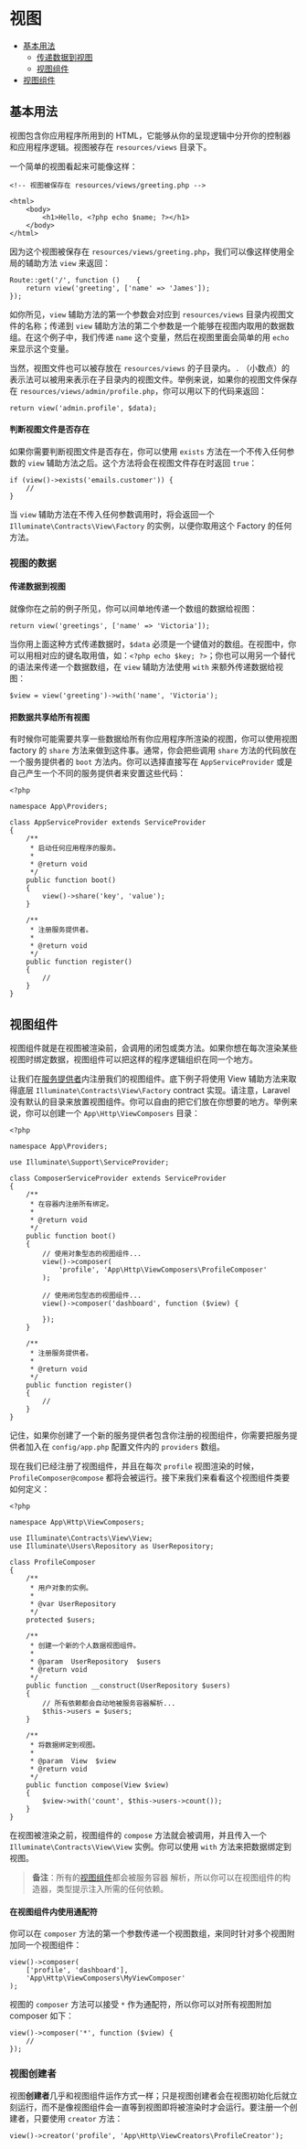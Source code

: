 # 视图

- [基本用法](#basic-usage)
    - [传递数据到视图](#passing-data-to-views)
    - [视图组件](#sharing-data-with-all-views)
- [视图组件](#view-composers)

<a name="basic-usage"></a>
## 基本用法

视图包含你应用程序所用到的 HTML，它能够从你的呈现逻辑中分开你的控制器和应用程序逻辑。视图被存在 `resources/views` 目录下。

一个简单的视图看起来可能像这样：

    <!-- 视图被保存在 resources/views/greeting.php -->

    <html>
        <body>
            <h1>Hello, <?php echo $name; ?></h1>
        </body>
    </html>

因为这个视图被保存在 `resources/views/greeting.php`，我们可以像这样使用全局的辅助方法 `view` 来返回：

    Route::get('/', function ()    {
        return view('greeting', ['name' => 'James']);
    });

如你所见，`view` 辅助方法的第一个参数会对应到 `resources/views` 目录内视图文件的名称；传递到 `view` 辅助方法的第二个参数是一个能够在视图内取用的数据数组。在这个例子中，我们传递 `name` 这个变量，然后在视图里面会简单的用 `echo` 来显示这个变量。

当然，视图文件也可以被存放在 `resources/views` 的子目录内。`.` （小数点）的表示法可以被用来表示在子目录内的视图文件。举例来说，如果你的视图文件保存在 `resources/views/admin/profile.php`，你可以用以下的代码来返回：

    return view('admin.profile', $data);

#### 判断视图文件是否存在

如果你需要判断视图文件是否存在，你可以使用 `exists` 方法在一个不传入任何参数的 `view` 辅助方法之后。这个方法将会在视图文件存在时返回 `true`：

    if (view()->exists('emails.customer')) {
        //
    }

当 `view` 辅助方法在不传入任何参数调用时，将会返回一个 `Illuminate\Contracts\View\Factory` 的实例，以便你取用这个 Factory 的任何方法。

<a name="view-data"></a>
### 视图的数据

<a name="passing-data-to-views"></a>
#### 传递数据到视图

就像你在之前的例子所见，你可以间单地传递一个数组的数据给视图：

    return view('greetings', ['name' => 'Victoria']);

当你用上面这种方式传递数据时，`$data` 必须是一个键值对的数组。在视图中，你可以用相对应的键名取用值，如：`<?php echo $key; ?>`；你也可以用另一个替代的语法来传递一个数据数组，在 `view` 辅助方法使用 `with` 来额外传递数据给视图：

    $view = view('greeting')->with('name', 'Victoria');

<a name="sharing-data-with-all-views"></a>
#### 把数据共享给所有视图

有时候你可能需要共享一些数据给所有你应用程序所渲染的视图，你可以使用视图 factory 的 `share` 方法来做到这件事。通常，你会把些调用 `share` 方法的代码放在一个服务提供者的 `boot` 方法内。你可以选择直接写在 `AppServiceProvider` 或是自己产生一个不同的服务提供者来安置这些代码：

    <?php

    namespace App\Providers;

    class AppServiceProvider extends ServiceProvider
    {
        /**
         * 启动任何应用程序的服务。
         *
         * @return void
         */
        public function boot()
        {
            view()->share('key', 'value');
        }

        /**
         * 注册服务提供者。
         *
         * @return void
         */
        public function register()
        {
            //
        }
    }

<a name="view-composers"></a>
## 视图组件

视图组件就是在视图被渲染前，会调用的闭包或类方法。如果你想在每次渲染某些视图时绑定数据，视图组件可以把这样的程序逻辑组织在同一个地方。

让我们在[服务提供者](/docs/{{version}}/providers)内注册我们的视图组件。底下例子将使用 View 辅助方法来取得底层 `Illuminate\Contracts\View\Factory` contract 实现。请注意，Laravel 没有默认的目录来放置视图组件。你可以自由的把它们放在你想要的地方。举例来说，你可以创建一个 `App\Http\ViewComposers` 目录：

    <?php

    namespace App\Providers;

    use Illuminate\Support\ServiceProvider;

    class ComposerServiceProvider extends ServiceProvider
    {
        /**
         * 在容器内注册所有绑定。
         *
         * @return void
         */
        public function boot()
        {
            // 使用对象型态的视图组件...
            view()->composer(
                'profile', 'App\Http\ViewComposers\ProfileComposer'
            );

            // 使用闭包型态的视图组件...
            view()->composer('dashboard', function ($view) {

            });
        }

        /**
         * 注册服务提供者。
         *
         * @return void
         */
        public function register()
        {
            //
        }
    }

记住，如果你创建了一个新的服务提供者包含你注册的视图组件，你需要把服务提供者加入在 `config/app.php` 配置文件内的 `providers` 数组。

现在我们已经注册了视图组件，并且在每次 `profile` 视图渲染的时候，`ProfileComposer@compose` 都将会被运行。接下来我们来看看这个视图组件类要如何定义：

    <?php

    namespace App\Http\ViewComposers;

    use Illuminate\Contracts\View\View;
    use Illuminate\Users\Repository as UserRepository;

    class ProfileComposer
    {
        /**
         * 用户对象的实例。
         *
         * @var UserRepository
         */
        protected $users;

        /**
         * 创建一个新的个人数据视图组件。
         *
         * @param  UserRepository  $users
         * @return void
         */
        public function __construct(UserRepository $users)
        {
            // 所有依赖都会自动地被服务容器解析...
            $this->users = $users;
        }

        /**
         * 将数据绑定到视图。
         *
         * @param  View  $view
         * @return void
         */
        public function compose(View $view)
        {
            $view->with('count', $this->users->count());
        }
    }

在视图被渲染之前，视图组件的 `compose` 方法就会被调用，并且传入一个 `Illuminate\Contracts\View\View` 实例。你可以使用 `with` 方法来把数据绑定到视图。

> **备注**：所有的[视图组件](/docs/{{version}}/container)都会被服务容器 解析，所以你可以在视图组件的构造器，类型提示注入所需的任何依赖。

#### 在视图组件内使用通配符

你可以在 `composer` 方法的第一个参数传递一个视图数组，来同时针对多个视图附加同一个视图组件：

    view()->composer(
        ['profile', 'dashboard'],
        'App\Http\ViewComposers\MyViewComposer'
    );

视图的 `composer` 方法可以接受 `*` 作为通配符，所以你可以对所有视图附加 composer 如下：

    view()->composer('*', function ($view) {
        //
    });

### 视图创建者

视图**创建者**几乎和视图组件运作方式一样；只是视图创建者会在视图初始化后就立刻运行，而不是像视图组件会一直等到视图即将被渲染时才会运行。要注册一个创建者，只要使用 `creator` 方法：

    view()->creator('profile', 'App\Http\ViewCreators\ProfileCreator');
